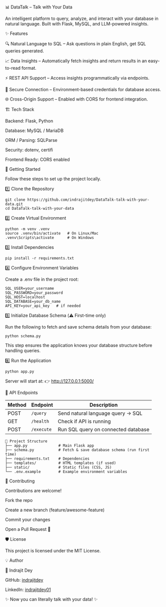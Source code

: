 📊 DataTalk – Talk with Your Data

An intelligent platform to query, analyze, and interact with your database in natural language.
Built with Flask, MySQL, and LLM-powered insights.

✨ Features

🔍 Natural Language to SQL – Ask questions in plain English, get SQL queries generated.

📈 Data Insights – Automatically fetch insights and return results in an easy-to-read format.

⚡ REST API Support – Access insights programmatically via endpoints.

🔐 Secure Connection – Environment-based credentials for database access.

🌐 Cross-Origin Support – Enabled with CORS for frontend integration.

🏗️ Tech Stack

Backend: Flask, Python

Database: MySQL / MariaDB

ORM / Parsing: SQLParse

Security: dotenv, certifi

Frontend Ready: CORS enabled

🚀 Getting Started

Follow these steps to set up the project locally.

1️⃣ Clone the Repository
```
git clone https://github.com/indrajitdey/DataTalk-talk-with-your-data.git
cd DataTalk-talk-with-your-data
```
2️⃣ Create Virtual Environment
```
python -m venv .venv
source .venv/bin/activate   # On Linux/Mac
.venv\Scripts\activate      # On Windows
```
3️⃣ Install Dependencies
```
pip install -r requirements.txt
```
4️⃣ Configure Environment Variables

Create a .env file in the project root:
```
SQL_USER=your_username
SQL_PASSWORD=your_password
SQL_HOST=localhost
SQL_DATABASE=your_db_name
API_KEY=your_api_key   # if needed
```
5️⃣ Initialize Database Schema (⚠️ First-time only)

Run the following to fetch and save schema details from your database:
```
python schema.py
```

This step ensures the application knows your database structure before handling queries.

6️⃣ Run the Application
```
python app.py
```

Server will start at:
👉 http://127.0.0.1:5000/

📡 API Endpoints

| Method | Endpoint   | Description                         |
| ------ | ---------- | ----------------------------------- |
| POST   | `/query`   | Send natural language query → SQL   |
| GET    | `/health`  | Check if API is running             |
| POST   | `/execute` | Run SQL query on connected database |


```
📂 Project Structure
├── app.py              # Main Flask app
├── schema.py           # Fetch & save database schema (run first time)
├── requirements.txt    # Dependencies
├── templates/          # HTML templates (if used)
├── static/             # Static files (CSS, JS)
└── .env.example        # Example environment variables
```
🤝 Contributing

Contributions are welcome!

Fork the repo

Create a new branch (feature/awesome-feature)

Commit your changes

Open a Pull Request 🚀

🛡️ License

This project is licensed under the MIT License.

💡 Author

👤 Indrajit Dey

GitHub: [indrajitdey](https://github.com/king454654)

LinkedIn: [indrajitdey01](https://www.linkedin.com/in/indrajitdey01/)

✨ Now you can literally talk with your data! ✨
